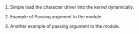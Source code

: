 1. Simple load the character driver into the kernel dynamically.

2. Example of Passing argument to the module.

3. Another example of passing argument to the module.
